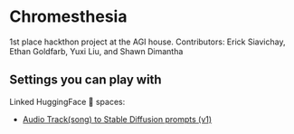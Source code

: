 # Chromesthesia

1st place hackthon project at the AGI house. Contributors: Erick Siavichay, Ethan Goldfarb, Yuxi Liu, and Shawn Dimantha

## Settings you can play with

Linked HuggingFace 🤗 spaces:

- [Audio Track(song) to Stable Diffusion prompts (v1)](https://huggingface.co/spaces/shawndimantha/transcribesong1)
